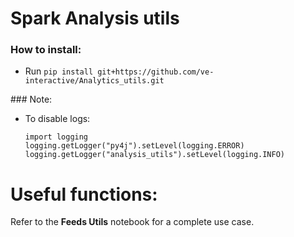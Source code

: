 # Spark Analysis utils


### How to install: 
 - Run `pip install git+https://github.com/ve-interactive/Analytics_utils.git`  
 
 
### Note:
 - To disable logs:  
     ```
    import logging  
    logging.getLogger("py4j").setLevel(logging.ERROR)  
    logging.getLogger("analysis_utils").setLevel(logging.INFO)  
     ```
     
# Useful functions:

Refer to the **Feeds Utils** notebook for a complete use case.

